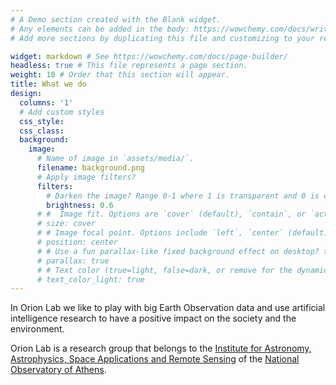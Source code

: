 ```yaml
---
# A Demo section created with the Blank widget.
# Any elements can be added in the body: https://wowchemy.com/docs/writing-markdown-latex/
# Add more sections by duplicating this file and customizing to your requirements.

widget: markdown # See https://wowchemy.com/docs/page-builder/
headless: true # This file represents a page section.
weight: 10 # Order that this section will appear.
title: What we do
design:
  columns: '1'
  # Add custom styles
  css_style:
  css_class:
  background:
    image:
      # Name of image in `assets/media/`.
      filename: background.png
      # Apply image filters?
      filters:
        # Darken the image? Range 0-1 where 1 is transparent and 0 is opaque.
        brightness: 0.6
      # #  Image fit. Options are `cover` (default), `contain`, or `actual` size.
      # size: cover
      # # Image focal point. Options include `left`, `center` (default), or `right`.
      # position: center
      # # Use a fun parallax-like fixed background effect on desktop? true/false
      # parallax: true
      # # Text color (true=light, false=dark, or remove for the dynamic theme color).
      # text_color_light: true
---
```


In Orion Lab we like to play with big Earth Observation data and use artificial intelligence research to have a positive impact on the society and the environment.

Orion Lab is a research group that belongs to the [Institute for Astronomy, Astrophysics, Space Applications and Remote Sensing](https://www.astro.noa.gr/en/) of the [National Observatory of Athens](https://www.noa.gr/en/).

